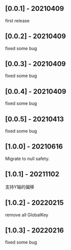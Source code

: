 ## [0.0.1] - 20210409

first release

## [0.0.2] - 20210409

fixed some bug

## [0.0.3] - 20210409

fixed some bug

## [0.0.4] - 20210409

fixed some bug

## [0.0.5] - 20210413

fixed some bug

## [1.0.0] - 20210616

Migrate to null safety.
## [1.0.1] - 20211102
支持Y轴的偏移
## [1.0.2] - 20220215
remove all GlobalKey
## [1.0.3] - 20220216
fixed some bug
